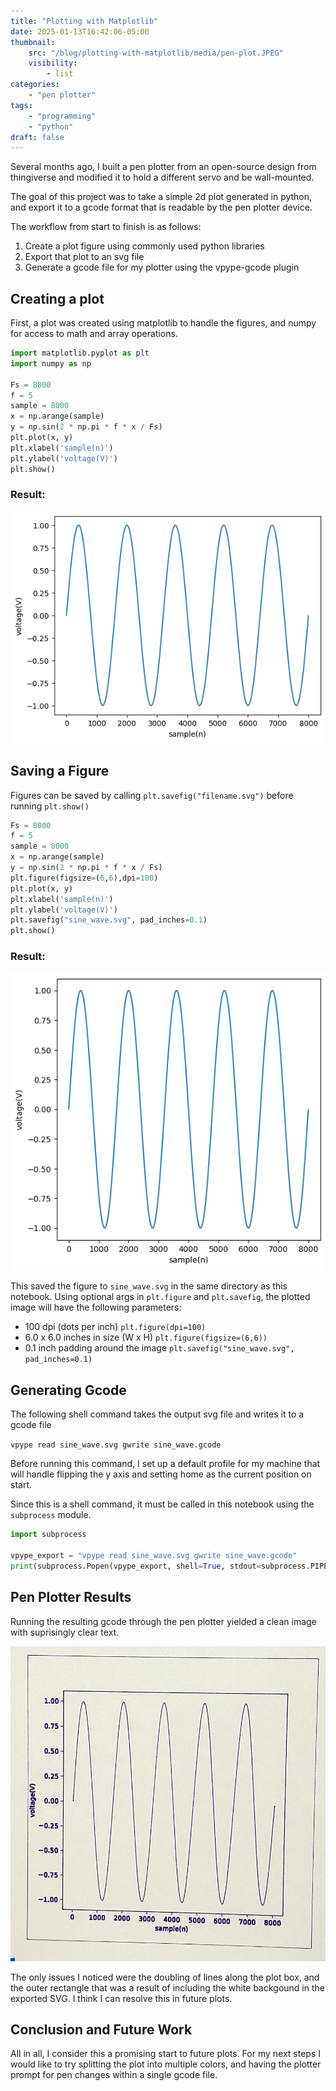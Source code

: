 ```yaml
---
title: "Plotting with Matplotlib"
date: 2025-01-13T16:42:06-05:00
thumbnail:
    src: "/blog/plotting-with-matplotlib/media/pen-plot.JPEG"
    visibility:
        - list
categories:
    - "pen plotter"
tags:
    - "programming"
    - "python"
draft: false
---
```


Several months ago, I built a pen plotter from an open-source design from thingiverse and modified it to hold a different servo and be wall-mounted.

The goal of this project was to take a simple 2d plot generated in python, and export it to a gcode format that is readable by the pen plotter device.

<!--more-->

The workflow from start to finish is as follows:
1. Create a plot figure using commonly used python libraries
2. Export that plot to an svg file
3. Generate a gcode file for my plotter using the vpype-gcode plugin 

## Creating a plot
First, a plot was created using matplotlib to handle the figures, and numpy for access to math and array operations.


```python
import matplotlib.pyplot as plt
import numpy as np

Fs = 8000
f = 5
sample = 8000
x = np.arange(sample)
y = np.sin(2 * np.pi * f * x / Fs)
plt.plot(x, y)
plt.xlabel('sample(n)')
plt.ylabel('voltage(V)')
plt.show()
```
### Result:
![png](media/output_3_0.png)

## Saving a Figure
Figures can be saved by calling `plt.savefig("filename.svg")` before running `plt.show()`


```python
Fs = 8000
f = 5
sample = 8000
x = np.arange(sample)
y = np.sin(2 * np.pi * f * x / Fs)
plt.figure(figsize=(6,6),dpi=100)
plt.plot(x, y)
plt.xlabel('sample(n)')
plt.ylabel('voltage(V)')
plt.savefig("sine_wave.svg", pad_inches=0.1)
plt.show()
```

### Result:    
![png](media/output_5_0.png)

This saved the figure to `sine_wave.svg` in the same directory as this notebook. Using optional args in `plt.figure` and `plt.savefig`, the plotted image will have the following parameters:
* 100 dpi (dots per inch) `plt.figure(dpi=100)`
* 6.0 x 6.0 inches in size (W x H) `plt.figure(figsize=(6,6))`
* 0.1 inch padding around the image `plt.savefig("sine_wave.svg", pad_inches=0.1)`

## Generating Gcode
The following shell command takes the output svg file and writes it to a gcode file

`vpype read sine_wave.svg gwrite sine_wave.gcode`

Before running this command, I set up a default profile for my machine that will handle flipping the y axis and setting home as the current position on start.

Since this is a shell command, it must be called in this notebook using the `subprocess` module.


```python
import subprocess

vpype_export = "vpype read sine_wave.svg gwrite sine_wave.gcode"
print(subprocess.Popen(vpype_export, shell=True, stdout=subprocess.PIPE).stdout.read())
```

## Pen Plotter Results
Running the resulting gcode through the pen plotter yielded a clean image with suprisingly clear text.

![pen=plot](media/pen-plot.JPEG)

The only issues I noticed were the doubling of lines along the plot box, and the outer rectangle that was a result of including the white backgound in the exported SVG. I think I can resolve this in future plots.

## Conclusion and Future Work
All in all, I consider this a promising start to future plots. For my next steps I would like to try splitting the plot into multiple colors, and having the plotter prompt for pen changes within a single gcode file.
